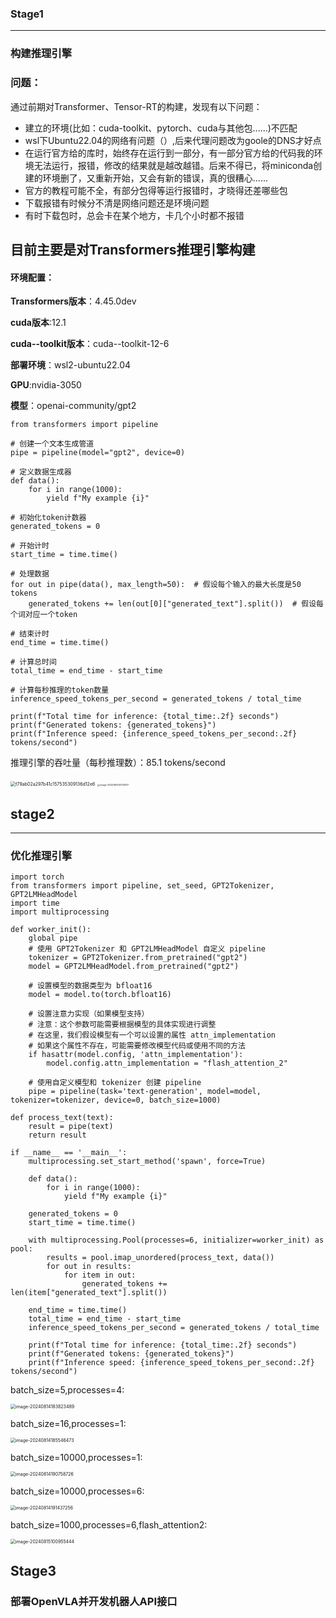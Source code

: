 

### Stage1

***

### 构建推理引擎

### 问题：

通过前期对Transformer、Tensor-RT的构建，发现有以下问题：

* 建立的环境(比如：cuda-toolkit、pytorch、cuda与其他包......)不匹配
* wsl下Ubuntu22.04的网络有问题（）,后来代理问题改为goole的DNS才好点
* 在运行官方给的库时，始终存在运行到一部分，有一部分官方给的代码我的环境无法运行，报错，修改的结果就是越改越错。后来不得已，将miniconda创建的环境删了，又重新开始，又会有新的错误，真的很糟心......
* 官方的教程可能不全，有部分包得等运行报错时，才晓得还差哪些包
* 下载报错有时候分不清是网络问题还是环境问题
* 有时下载包时，总会卡在某个地方，卡几个小时都不报错

## 目前主要是对Transformers推理引擎构建

#### 环境配置：

**Transformers版本**：4.45.0dev

**cuda版本**:12.1

**cuda--toolkit版本**：cuda--toolkit-12-6

**部署环境**：wsl2-ubuntu22.04

**GPU**:nvidia-3050

**模型**：openai-community/gpt2

```import time
from transformers import pipeline

# 创建一个文本生成管道
pipe = pipeline(model="gpt2", device=0)

# 定义数据生成器
def data():
    for i in range(1000):
        yield f"My example {i}"

# 初始化token计数器
generated_tokens = 0

# 开始计时
start_time = time.time()

# 处理数据
for out in pipe(data(), max_length=50):  # 假设每个输入的最大长度是50 tokens
    generated_tokens += len(out[0]["generated_text"].split())  # 假设每个词对应一个token

# 结束计时
end_time = time.time()

# 计算总时间
total_time = end_time - start_time

# 计算每秒推理的token数量
inference_speed_tokens_per_second = generated_tokens / total_time

print(f"Total time for inference: {total_time:.2f} seconds")
print(f"Generated tokens: {generated_tokens}")
print(f"Inference speed: {inference_speed_tokens_per_second:.2f} tokens/second")
```

推理引擎的吞吐量（每秒推理数）：85.1 tokens/second

<img src="C:\Users\evil angle\Documents\Tencent Files\1598936379\nt_qq\nt_data\Pic\2024-08\Ori\f79ab02a297b41c157535309136d12e6.png" alt="f79ab02a297b41c157535309136d12e6" style="zoom: 50%;" />

<img src="C:\Users\evil angle\AppData\Roaming\Typora\typora-user-images\image-20240814143738017.png" alt="image-20240814143738017" style="zoom: 25%;" />

## stage2

***

### 优化推理引擎

```from transformers import pipeline
import torch
from transformers import pipeline, set_seed, GPT2Tokenizer, GPT2LMHeadModel
import time
import multiprocessing

def worker_init():
    global pipe
    # 使用 GPT2Tokenizer 和 GPT2LMHeadModel 自定义 pipeline
    tokenizer = GPT2Tokenizer.from_pretrained("gpt2")
    model = GPT2LMHeadModel.from_pretrained("gpt2")
    
    # 设置模型的数据类型为 bfloat16
    model = model.to(torch.bfloat16)
    
    # 设置注意力实现（如果模型支持）
    # 注意：这个参数可能需要根据模型的具体实现进行调整
    # 在这里，我们假设模型有一个可以设置的属性 attn_implementation
    # 如果这个属性不存在，可能需要修改模型代码或使用不同的方法
    if hasattr(model.config, 'attn_implementation'):
        model.config.attn_implementation = "flash_attention_2"
    
    # 使用自定义模型和 tokenizer 创建 pipeline
    pipe = pipeline(task='text-generation', model=model, tokenizer=tokenizer, device=0, batch_size=1000)

def process_text(text):
    result = pipe(text)
    return result

if __name__ == '__main__':
    multiprocessing.set_start_method('spawn', force=True)

    def data():
        for i in range(1000):
            yield f"My example {i}"

    generated_tokens = 0
    start_time = time.time()

    with multiprocessing.Pool(processes=6, initializer=worker_init) as pool:
        results = pool.imap_unordered(process_text, data())
        for out in results:
            for item in out:
                generated_tokens += len(item["generated_text"].split())

    end_time = time.time()
    total_time = end_time - start_time
    inference_speed_tokens_per_second = generated_tokens / total_time

    print(f"Total time for inference: {total_time:.2f} seconds")
    print(f"Generated tokens: {generated_tokens}")
    print(f"Inference speed: {inference_speed_tokens_per_second:.2f} tokens/second")
```

batch_size=5,processes=4:

<img src="C:\Users\evil angle\AppData\Roaming\Typora\typora-user-images\image-20240814183823489.png" alt="image-20240814183823489" style="zoom: 50%;" />

batch_size=16,processes=1:

<img src="C:\Users\evil angle\AppData\Roaming\Typora\typora-user-images\image-20240814185546473.png" alt="image-20240814185546473" style="zoom:50%;" />

batch_size=10000,processes=1:

<img src="C:\Users\evil angle\AppData\Roaming\Typora\typora-user-images\image-20240814190758726.png" alt="image-20240814190758726" style="zoom:50%;" />

batch_size=10000,processes=6:

<img src="C:\Users\evil angle\AppData\Roaming\Typora\typora-user-images\image-20240814191437256.png" alt="image-20240814191437256" style="zoom:50%;" />

batch_size=1000,processes=6,flash_attention2:

<img src="C:\Users\evil angle\AppData\Roaming\Typora\typora-user-images\image-20240815100955444.png" alt="image-20240815100955444" style="zoom:50%;" />

## Stage3

### 部署OpenVLA并开发机器人API接口



